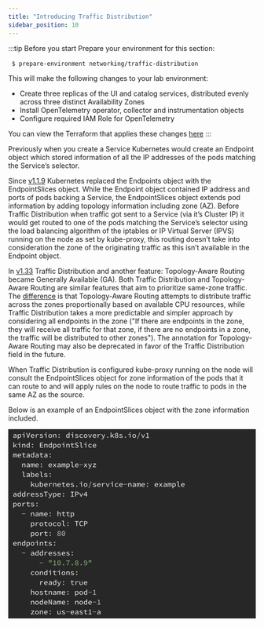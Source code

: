 ```yaml
---
title: "Introducing Traffic Distribution"
sidebar_position: 10
---
```


:::tip Before you start
Prepare your environment for this section:
 
```bash wait=30 timeout=600
 $ prepare-environment networking/traffic-distribution
```

This will make the following changes to your lab environment:
 
- Create three replicas of the UI and catalog services, distributed evenly across three distinct Availability Zones
- Install OpenTelemetry operator, collector and instrumentation objects  
- Configure required IAM Role for OpenTelemetry 

You can view the Terraform that applies these changes [here](https://github.com/VAR::MANIFESTS_OWNER/VAR::MANIFESTS_REPOSITORY/tree/VAR::MANIFESTS_REF/manifests/modules/networking/vpc-lattice/.workshop/terraform)
:::


Previously when you create a Service Kubernetes would create an Endpoint object which stored information of all the IP addresses of the pods matching the Service’s selector.

Since [v1.1.9](https://kubernetes.io/blog/2020/09/02/scaling-kubernetes-networking-with-endpointslices/) Kubernetes replaced the Endpoints object with the EndpointSlices object. While the Endpoint object contained IP address and ports of pods backing a Service, the EndpointSlices object extends pod information by adding topology information including zone (AZ). 
Before Traffic Distribution when traffic got sent to a Service (via it’s Cluster IP) it would get routed to one of the pods matching the Service’s selector using the load balancing algorithm of the iptables or IP Virtual Server (IPVS) running on the node as set by kube-proxy, this routing doesn’t take into consideration the zone of the originating traffic as this isn’t available in the Endpoint object.

In [v1.33](https://kubernetes.io/blog/2025/04/23/kubernetes-v1-33-release/#topology-aware-routing-with-trafficdistribution-preferclose) Traffic Distribution and another feature: Topology-Aware Routing became Generally Available (GA). Both Traffic Distribution and Topology-Aware Routing are similar features that aim to prioritize same-zone traffic. 
The [difference](https://kubernetes.io/blog/2025/04/23/kubernetes-v1-33-release/#topology-aware-routing-with-trafficdistribution-preferclose) is that Topology-Aware Routing attempts to distribute traffic across the zones proportionally based on available CPU resources, while Traffic Distribution takes a more predictable and simpler approach by considering all endpoints in the zone ("If there are endpoints in the zone, they will receive all traffic for that zone, if there are no endpoints in a zone, the traffic will be distributed to other zones"). 
The annotation for Topology-Aware Routing may also be deprecated in favor of the Traffic Distribution field in the future. 

When Traffic Distribution is configured kube-proxy running on the node will consult the EndpointSlices object for zone information of the pods that it can route to and will apply rules on the node to route traffic to pods in the same AZ as the source.

Below is an example of an EndpointSlices object with the zone information included.

![Architecture Diagram](./assets/endpointslices.png)
